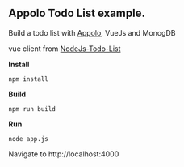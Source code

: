 ## Appolo Todo List example.

Build a todo list with [Appolo](https://appolojs.com/), VueJs and MonogDB

vue client from [NodeJs-Todo-List](https://github.com/abiodunjames/NodeJs-Todo-List) 

**Install**

```
npm install

```

**Build**

```
npm run build

```

**Run**

```
node app.js

```

Navigate to http://localhost:4000
